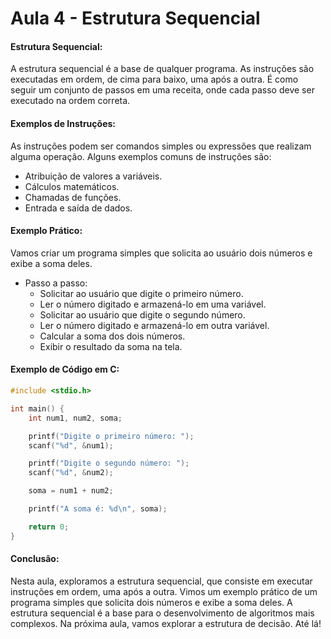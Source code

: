 # Aula 4 - Estrutura Sequencial

#### Estrutura Sequencial:

A estrutura sequencial é a base de qualquer programa. As instruções são executadas em ordem, de cima para baixo, uma após a outra. É como seguir um conjunto de passos em uma receita, onde cada passo deve ser executado na ordem correta.

#### Exemplos de Instruções:

As instruções podem ser comandos simples ou expressões que realizam alguma operação.
Alguns exemplos comuns de instruções são:
- Atribuição de valores a variáveis.
- Cálculos matemáticos.
- Chamadas de funções.
- Entrada e saída de dados.

#### Exemplo Prático:

Vamos criar um programa simples que solicita ao usuário dois números e exibe a soma deles.
- Passo a passo:
  - Solicitar ao usuário que digite o primeiro número.
  - Ler o número digitado e armazená-lo em uma variável.
  - Solicitar ao usuário que digite o segundo número.
  - Ler o número digitado e armazená-lo em outra variável.
  - Calcular a soma dos dois números.
  - Exibir o resultado da soma na tela.

#### Exemplo de Código em C:
``` C
#include <stdio.h>

int main() {
    int num1, num2, soma;

    printf("Digite o primeiro número: ");
    scanf("%d", &num1);

    printf("Digite o segundo número: ");
    scanf("%d", &num2);

    soma = num1 + num2;

    printf("A soma é: %d\n", soma);

    return 0;
}
```

#### Conclusão:
Nesta aula, exploramos a estrutura sequencial, que consiste em executar instruções em ordem, uma após a outra. Vimos um exemplo prático de um programa simples que solicita dois números e exibe a soma deles. A estrutura sequencial é a base para o desenvolvimento de algoritmos mais complexos. Na próxima aula, vamos explorar a estrutura de decisão. Até lá!
